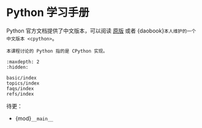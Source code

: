 # Python 学习手册

Python 官方文档提供了中文版本，可以阅读 [原版](https://docs.python.org/zh-cn/3/) 或者 {daobook}`本人维护的一个中文版本 <cpython>`。

```{hint}
本课程讨论的 Python 指的是 CPython 实现。
```


```{toctree}
:maxdepth: 2
:hidden:

basic/index
topics/index
faqs/index
refs/index
```

待更：

- {mod}`__main__`


